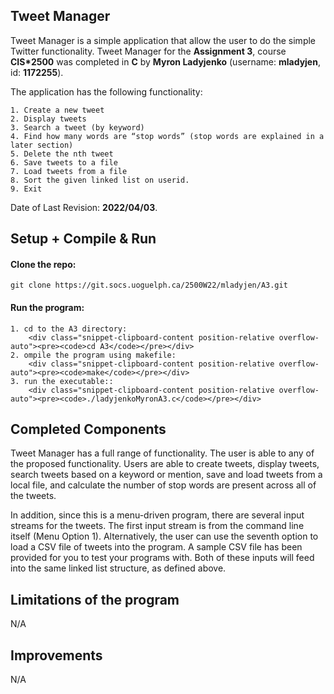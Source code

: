 ## Tweet Manager

Tweet Manager is a simple application that allow the user to do the simple Twitter functionality. Tweet Manager for the 
**Assignment 3**, course **CIS*2500** was completed in **C** by **Myron Ladyjenko** (username: **mladyjen**, id: **1172255**). 

The application has the following functionality: 

    1. Create a new tweet
    2. Display tweets
    3. Search a tweet (by keyword)
    4. Find how many words are “stop words” (stop words are explained in a later section)
    5. Delete the nth tweet
    6. Save tweets to a file
    7. Load tweets from a file
    8. Sort the given linked list on userid.
    9. Exit

Date of Last Revision: **2022/04/03**.    

## Setup + Compile & Run

#### Clone the repo:
    git clone https://git.socs.uoguelph.ca/2500W22/mladyjen/A3.git

#### Run the program:

    1. cd to the A3 directory:
        <div class="snippet-clipboard-content position-relative overflow-auto"><pre><code>cd A3</code></pre></div>
    2. ompile the program using makefile:
        <div class="snippet-clipboard-content position-relative overflow-auto"><pre><code>make</code></pre></div>
    3. run the executable::
        <div class="snippet-clipboard-content position-relative overflow-auto"><pre><code>./ladyjenkoMyronA3.c</code></pre></div>

## Completed Components

Tweet Manager has a full range of functionality. The user is able to any of the proposed functionality. Users are able to create tweets, display tweets, search tweets based on a keyword or mention, save and load tweets from a local file, and calculate the number of stop words are
present across all of the tweets.

In addition, since this is a menu-driven program, there are several input streams for the tweets. The first input
stream is from the command line itself (Menu Option 1). Alternatively, the user can use the seventh option to load a
CSV file of tweets into the program. A sample CSV file has been provided for you to test your programs with. Both
of these inputs will feed into the same linked list structure, as defined above.

## Limitations of the program

N/A

## Improvements

N/A
